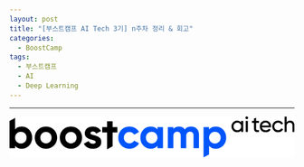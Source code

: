 ```yaml
---
layout: post
title: "[부스트캠프 AI Tech 3기] n주차 정리 & 회고"
categories:
  - BoostCamp
tags:
  - 부스트캠프
  - AI
  - Deep Learning
---
```


---
![Untitled](/assets/img/AITech로고.png)